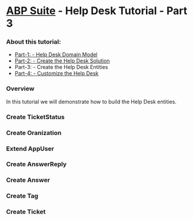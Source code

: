 # [ABP Suite](https://commercial.abp.io/tools/suite) - Help Desk Tutorial - Part 3

### About this tutorial:

- [Part-1: - Help Desk Domain Model](Part1-HelpDeskDomainModel.md) 
- [Part-2: - Create the Help Desk Solution](Part2-MVC-CreateHelpDeskSoluton.md)
- Part-3: - Create the Help Desk Entities
- [Part-4: - Customize the Help Desk](Part4-MVC-CustomizeHelpDesk.md)

### Overview

In this tutorial we will demonstrate how to build the Help Desk entities.
### Create TicketStatus 

### Create Oranization

### Extend AppUser

### Create AnswerReply

### Create Answer

### Create Tag

### Create Ticket

